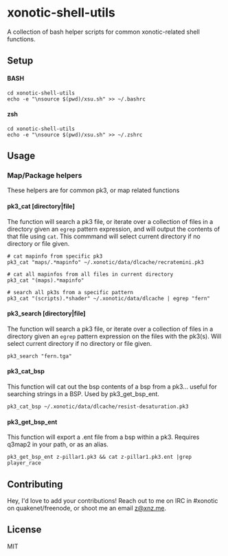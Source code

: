 # xonotic-shell-utils

A collection of bash helper scripts for common xonotic-related shell functions.

## Setup

#### BASH

```
cd xonotic-shell-utils
echo -e "\nsource $(pwd)/xsu.sh" >> ~/.bashrc
```

#### zsh

```
cd xonotic-shell-utils
echo -e "\nsource $(pwd)/xsu.sh" >> ~/.zshrc
```


## Usage

### Map/Package helpers

These helpers are for common pk3, or map related functions 


#### pk3_cat <pattern> [directory|file]

The function will search a pk3 file, or iterate over a collection of files in a directory given an
`egrep` pattern expression, and will output the contents of that file using `cat`.  This commmand
will select current directory if no directory or file given.

```
# cat mapinfo from specific pk3
pk3_cat "maps/.*mapinfo" ~/.xonotic/data/dlcache/recratemini.pk3

# cat all mapinfos from all files in current directory
pk3_cat "(maps).*mapinfo"

# search all pk3s from a specific pattern
pk3_cat "(scripts).*shader" ~/.xonotic/data/dlcache | egrep "fern"
```


#### pk3_search <pattern> [directory|file]

The function will search a pk3 file, or iterate over a collection of files in a directory given an
`egrep` pattern expression on the files with the pk3(s).  Will select current directory if no directory or file given.

```
pk3_search "fern.tga"
```


#### pk3_cat_bsp <file>

This function will cat out the bsp contents of a bsp from a pk3... useful for searching strings in a
BSP.  Used by pk3_get_bsp_ent.

```
pk3_cat_bsp ~/.xonotic/data/dlcache/resist-desaturation.pk3
```


#### pk3_get_bsp_ent <file>

This function will export a .ent file from a bsp within a pk3.  Requires q3map2 in your path, or as
an alias.

```
pk3_get_bsp_ent z-pillar1.pk3 && cat z-pillar1.pk3.ent |grep player_race
```
                                                      
## Contributing

Hey, I'd love to add your contributions!  Reach out to me on IRC in #xonotic on quakenet/freenode,
or shoot me an email z@xnz.me.

## License

MIT
